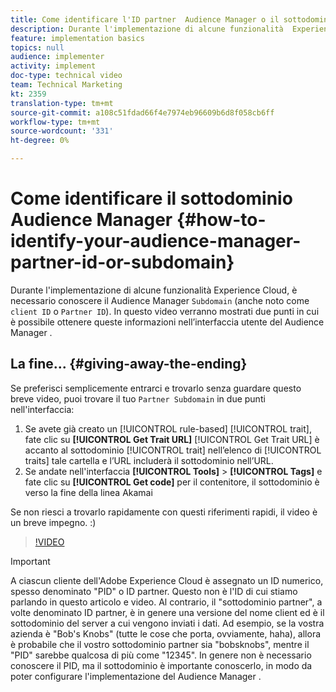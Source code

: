 ```yaml
---
title: Come identificare l'ID partner  Audience Manager o il sottodominio
description: Durante l'implementazione di alcune funzionalità  Experience Cloud, è necessario conoscere l'ID del proprio Audience Manager  "ID partner" (anche noto come "ID cliente" o "Sottodominio"). In questo video verranno mostrati due punti in cui è possibile ottenere questo ID nell’interfaccia utente del Audience Manager .
feature: implementation basics
topics: null
audience: implementer
activity: implement
doc-type: technical video
team: Technical Marketing
kt: 2359
translation-type: tm+mt
source-git-commit: a108c51fdad66f4e7974eb96609b6d8f058cb6ff
workflow-type: tm+mt
source-wordcount: '331'
ht-degree: 0%

---
```



# Come identificare il sottodominio  Audience Manager {#how-to-identify-your-audience-manager-partner-id-or-subdomain}

Durante l&#39;implementazione di alcune funzionalità  Experience Cloud, è necessario conoscere il Audience Manager  `Subdomain` (anche noto come `client ID` o `Partner ID`). In questo video verranno mostrati due punti in cui è possibile ottenere queste informazioni nell’interfaccia utente del Audience Manager .

## La fine... {#giving-away-the-ending}

Se preferisci semplicemente entrarci e trovarlo senza guardare questo breve video, puoi trovare il tuo `Partner Subdomain` in due punti nell&#39;interfaccia:

1. Se avete già creato un [!UICONTROL rule-based] [!UICONTROL trait], fate clic su **[!UICONTROL Get Trait URL]**
   [!UICONTROL Get Trait URL] è accanto al sottodominio  [!UICONTROL trait] nell’elenco di  [!UICONTROL traits] tale cartella e l’URL includerà il sottodominio nell’URL.
1. Se andate nell&#39;interfaccia **[!UICONTROL Tools]** > **[!UICONTROL Tags]** e fate clic su **[!UICONTROL Get code]** per il contenitore, il sottodominio è verso la fine della linea Akamai

Se non riesci a trovarlo rapidamente con questi riferimenti rapidi, il video è un breve impegno. :)

>[!VIDEO](https://video.tv.adobe.com/v/25922/?quality=12)

>[!IMPORTANT]
>
>A ciascun cliente dell&#39;Adobe Experience Cloud è assegnato un ID numerico, spesso denominato &quot;PID&quot; o ID partner. Questo non è l&#39;ID di cui stiamo parlando in questo articolo e video. Al contrario, il &quot;sottodominio partner&quot;, a volte denominato ID partner, è in genere una versione del nome client ed è il sottodominio del server a cui vengono inviati i dati. Ad esempio, se la vostra azienda è &quot;Bob&#39;s Knobs&quot; (tutte le cose che porta, ovviamente, haha), allora è probabile che il vostro sottodominio partner sia &quot;bobsknobs&quot;, mentre il &quot;PID&quot; sarebbe qualcosa di più come &quot;12345&quot;. In genere non è necessario conoscere il PID, ma il sottodominio è importante conoscerlo, in modo da poter configurare l&#39;implementazione del Audience Manager .

